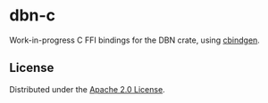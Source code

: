 # dbn-c

Work-in-progress C FFI bindings for the DBN crate, using [cbindgen](https://github.com/eqrion/cbindgen).

## License

Distributed under the [Apache 2.0 License](https://www.apache.org/licenses/LICENSE-2.0.html).

